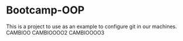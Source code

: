 # Bootcamp-OOP
This is a project to use as an example to configure git in our machines.
CAMBIOO
CAMBIOOOO2
CAMBIOOOO3